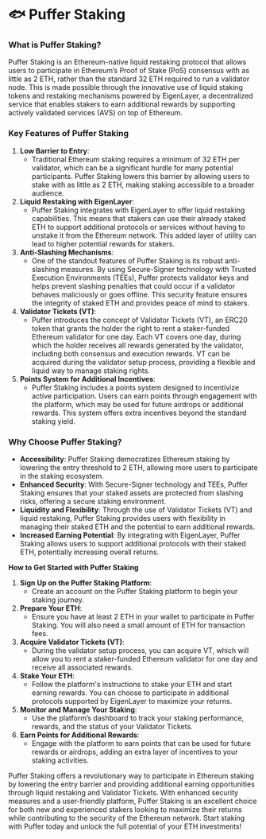 # 🐟 Puffer Staking

### **What is Puffer Staking?**

Puffer Staking is an Ethereum-native liquid restaking protocol that allows users to participate in Ethereum’s Proof of Stake (PoS) consensus with as little as 2 ETH, rather than the standard 32 ETH required to run a validator node. This is made possible through the innovative use of liquid staking tokens and restaking mechanisms powered by EigenLayer, a decentralized service that enables stakers to earn additional rewards by supporting actively validated services (AVS) on top of Ethereum.

### **Key Features of Puffer Staking**

1. **Low Barrier to Entry**:
   * Traditional Ethereum staking requires a minimum of 32 ETH per validator, which can be a significant hurdle for many potential participants. Puffer Staking lowers this barrier by allowing users to stake with as little as 2 ETH, making staking accessible to a broader audience.
2. **Liquid Restaking with EigenLayer**:
   * Puffer Staking integrates with EigenLayer to offer liquid restaking capabilities. This means that stakers can use their already staked ETH to support additional protocols or services without having to unstake it from the Ethereum network. This added layer of utility can lead to higher potential rewards for stakers.
3. **Anti-Slashing Mechanisms**:
   * One of the standout features of Puffer Staking is its robust anti-slashing measures. By using Secure-Signer technology with Trusted Execution Environments (TEEs), Puffer protects validator keys and helps prevent slashing penalties that could occur if a validator behaves maliciously or goes offline. This security feature ensures the integrity of staked ETH and provides peace of mind to stakers.
4. **Validator Tickets (VT)**:
   * Puffer introduces the concept of Validator Tickets (VT), an ERC20 token that grants the holder the right to rent a staker-funded Ethereum validator for one day. Each VT covers one day, during which the holder receives all rewards generated by the validator, including both consensus and execution rewards. VT can be acquired during the validator setup process, providing a flexible and liquid way to manage staking rights.
5. **Points System for Additional Incentives**:
   * Puffer Staking includes a points system designed to incentivize active participation. Users can earn points through engagement with the platform, which may be used for future airdrops or additional rewards. This system offers extra incentives beyond the standard staking yield.

### **Why Choose Puffer Staking?**

* **Accessibility**: Puffer Staking democratizes Ethereum staking by lowering the entry threshold to 2 ETH, allowing more users to participate in the staking ecosystem.
* **Enhanced Security**: With Secure-Signer technology and TEEs, Puffer Staking ensures that your staked assets are protected from slashing risks, offering a secure staking environment.
* **Liquidity and Flexibility**: Through the use of Validator Tickets (VT) and liquid restaking, Puffer Staking provides users with flexibility in managing their staked ETH and the potential to earn additional rewards.
* **Increased Earning Potential**: By integrating with EigenLayer, Puffer Staking allows users to support additional protocols with their staked ETH, potentially increasing overall returns.

**How to Get Started with Puffer Staking**

1. **Sign Up on the Puffer Staking Platform**:
   * Create an account on the Puffer Staking platform to begin your staking journey.
2. **Prepare Your ETH**:
   * Ensure you have at least 2 ETH in your wallet to participate in Puffer Staking. You will also need a small amount of ETH for transaction fees.
3. **Acquire Validator Tickets (VT)**:
   * During the validator setup process, you can acquire VT, which will allow you to rent a staker-funded Ethereum validator for one day and receive all associated rewards.
4. **Stake Your ETH**:
   * Follow the platform's instructions to stake your ETH and start earning rewards. You can choose to participate in additional protocols supported by EigenLayer to maximize your returns.
5. **Monitor and Manage Your Staking**:
   * Use the platform’s dashboard to track your staking performance, rewards, and the status of your Validator Tickets.
6. **Earn Points for Additional Rewards**:
   * Engage with the platform to earn points that can be used for future rewards or airdrops, adding an extra layer of incentives to your staking activities.



Puffer Staking offers a revolutionary way to participate in Ethereum staking by lowering the entry barrier and providing additional earning opportunities through liquid restaking and Validator Tickets. With enhanced security measures and a user-friendly platform, Puffer Staking is an excellent choice for both new and experienced stakers looking to maximize their returns while contributing to the security of the Ethereum network. Start staking with Puffer today and unlock the full potential of your ETH investments!
